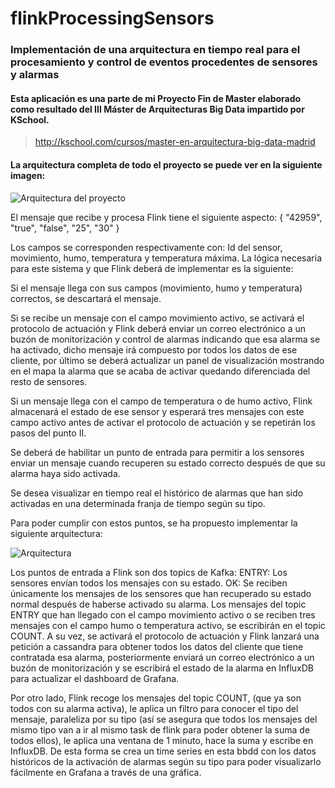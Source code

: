 # flinkProcessingSensors
### Implementación de una arquitectura en tiempo real para el procesamiento y control de eventos procedentes de sensores y alarmas

#### Esta aplicación es una parte de mi Proyecto Fin de Master elaborado como resultado del III Máster de Arquitecturas Big Data impartido por KSchool.

> http://kschool.com/cursos/master-en-arquitectura-big-data-madrid

#### La arquitectura completa de todo el proyecto se puede ver en la siguiente imagen:

![Arquitectura del proyecto](https://image.ibb.co/cRSmCb/arquitectura_completa.png)



El mensaje que recibe y procesa Flink tiene el siguiente aspecto:
{
"42959",
"true",
"false",
"25",
"30"
}

Los campos se corresponden respectivamente con: Id del sensor, movimiento, humo, temperatura y temperatura máxima.
La lógica necesaria para este sistema y que Flink deberá de implementar es la siguiente:

Si el mensaje llega con sus campos (movimiento, humo y temperatura) correctos, se descartará el mensaje.

Si se recibe un mensaje con el campo movimiento activo, se activará el protocolo de actuación y Flink deberá enviar un correo electrónico a un buzón de monitorización y control de alarmas indicando que esa alarma se ha activado, dicho mensaje irá compuesto por todos los datos de ese cliente, por último se deberá actualizar un panel de visualización mostrando en el mapa la alarma que se acaba de activar quedando diferenciada del resto de sensores.

Si un mensaje llega con el campo de temperatura o de humo activo, Flink almacenará el estado de ese sensor y esperará tres mensajes con este campo activo antes de activar el protocolo de actuación y se repetirán los pasos del punto II.

Se deberá de habilitar un punto de entrada para permitir a los sensores enviar un mensaje cuando recuperen su estado correcto después de que su alarma haya sido activada.

Se desea visualizar en tiempo real el histórico de alarmas que han sido activadas en una determinada franja de tiempo según su tipo.

Para poder cumplir con estos puntos, se ha propuesto implementar la siguiente arquitectura:


![Arquitectura](https://image.ibb.co/cyTUyG/arq_flink.png)


Los puntos de entrada a Flink son dos topics de Kafka:
ENTRY:  Los sensores envían todos los mensajes con su estado.
OK: Se reciben únicamente los mensajes de los sensores que han recuperado su estado normal después de haberse activado su alarma.
Los mensajes del topic ENTRY que han llegado con el campo movimiento activo o se reciben tres mensajes con el campo humo o temperatura activo, se escribirán en el topic COUNT. A su vez, se activará el protocolo de actuación y Flink lanzará una petición a cassandra para obtener todos los datos del cliente que tiene contratada esa alarma, posteriormente enviará un correo electrónico a un buzón de monitorización y se escribirá el estado de la alarma en InfluxDB para actualizar el dashboard de Grafana.

Por otro lado, Flink recoge los mensajes del topic COUNT, (que ya son todos con su alarma activa), le aplica un filtro para conocer el tipo del mensaje, paraleliza por su tipo (así se asegura que todos los mensajes del mismo tipo van a ir al mismo task de flink para poder obtener la suma de todos ellos), le aplica una ventana de 1 minuto, hace la suma y escribe en InfluxDB. De esta forma se crea un time series en esta bbdd con los datos históricos de la activación de alarmas según su tipo para poder visualizarlo fácilmente en Grafana a través de una gráfica.




